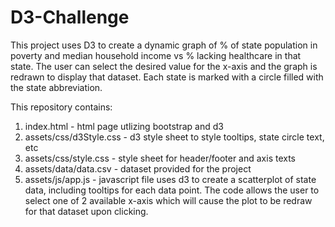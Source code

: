 # D3-Challenge

This project uses D3 to create a dynamic graph of  % of state population in poverty and median household income vs % lacking healthcare in that state.   The user can select the desired value for the x-axis and the graph is redrawn to display that dataset.  Each state is marked with a circle filled with the state abbreviation.

This repository contains:
1.  index.html - html page utlizing bootstrap and d3
1.  assets/css/d3Style.css - d3 style sheet to style tooltips, state circle text, etc
1.  assets/css/style.css - style sheet for header/footer and axis texts
1.  assets/data/data.csv - dataset provided for the project
1.  assets/js/app.js - javascript file uses d3 to create a scatterplot of state data, including tooltips for each data point.  The code allows the user to select one of 2 available x-axis which will cause the plot to be redraw for that dataset upon clicking. 
